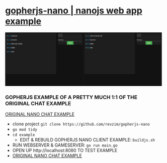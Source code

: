 # [gopherjs-nano | nanojs web app example](https://github.com/revzim/gopherjs-nano)

![EXAMPLE](./../example.PNG)
### GOPHERJS EXAMPLE OF A PRETTY MUCH 1:1 OF THE ORIGINAL CHAT EXAMPLE
[ORIGINAL NANO CHAT EXAMPLE](https://github.com/lonng/nano/tree/master/examples/demo/chat)
* clone project `git clone https://github.com/revzim/gopherjs-nano`
* `go mod tidy`
* `cd example`
	* EDIT & REBUILD GOPHERJS NANO CLIENT EXAMPLE: `buildjs.sh`
* RUN WEBSERVER & GAMESERVER: `go run main.go`
* OPEN UP http://localhost:8080 TO TEST EXAMPLE
* [ORIGINAL NANO CHAT EXAMPLE](https://github.com/lonng/nano/tree/master/examples/demo/chat)